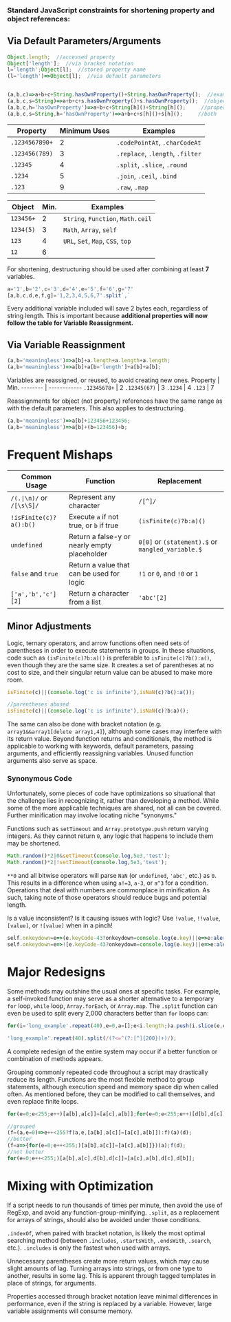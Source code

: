 ### Standard JavaScript constraints for **shortening** property and object references:
## Via Default Parameters/Arguments
```js
Object.length;  //accessed property
Object['length'];  //via bracket notation
l='length';Object[l];  //stored property name
(l='length')=>Object[l];  //via default parameters


(a,b,c)=>a+b+c+String.hasOwnProperty()+String.hasOwnProperty();  //example to shorten
(a,b,c,s=String)=>a+b+c+s.hasOwnProperty()+s.hasOwnProperty();  //object
(a,b,c,h='hasOwnProperty')=>a+b+c+String[h]()+String[h]();     //property
(a,b,c,s=String,h='hasOwnProperty')=>a+b+c+s[h]()+s[h]();     //both
```
Property | Minimum Uses | Examples
-------- | ---- | --------
`.1234567890+` | 2 | `.codePointAt`, `.charCodeAt`
`.123456(789)` | 3 | `.replace`, `.length`, `.filter`
`.12345` | 4 | `.split`, `.slice`, `.round`
`.1234` | 5 | `.join`, `.ceil`, `.bind`
`.123` | 9 | `.raw`, `.map`

Object | Min. | Examples
------ | ---- | --------
`123456+` | 2 | `String`, `Function`, `Math.ceil`
`1234(5)` | 3 | `Math`, `Array`, `self`
`123` | 4 | `URL`, `Set`, `Map`, `CSS`, `top`
`12` | 6

For shortening, destructuring should be used after combining at least **7** variables.
```js
a='1',b='2',c='3',d='4',e='5',f='6',g='7'
[a,b,c,d,e,f,g]='1,2,3,4,5,6,7'.split`,`
```
Every additional variable included will save 2 bytes each, regardless of string length. This is important because **additional properties will now follow the table for Variable Reassignment.**
## Via Variable Reassignment
```js
(a,b='meaningless')=>a[b]+a.length+a.length+a.length;
(a,b='meaningless')=>a[b]+a[b='length']+a[b]+a[b];
```
Variables are reassigned, or reused, to avoid creating new ones.
Property | Min.
-------- | ------------
`.12345678+` | 2
`.12345(67)` | 3
`.1234` | 4
`.123` | 7

Reassignments for object (not property) references have the same range as with the default parameters. This also applies to destructuring.
```js
(a,b='meaningless')=>a[b]+123456+123456;
(a,b='meaningless')=>a[b]+(b=123456)+b;
```
# Frequent Mishaps
Common Usage | Function | Replacement
------------ | ------- | -----------
`/(.\|\n)/` or `/[\s\S]/` | Represent any character | `/[^]/`
`!isFinite(c)?a():b()` | Execute `a` if not true, or `b` if true | `(isFinite(c)?b:a)()`
`undefined` | Return a false-y or nearly empty placeholder | `0[0]` or `(statement).$` or `mangled_variable.$`
`false` and `true` | Return a value that can be used for logic | `!1` or `0`, and `!0` or `1`
`['a','b','c'][2]` | Return a character from a list | `'abc'[2]`

## Minor Adjustments
Logic, ternary operators, and arrow functions often need sets of parentheses in order to execute statements in groups. In these situations, code such as `(isFinite(c)?b:a)()` is preferable to `isFinite(c)?b():a()`, even though they are the same size. It creates a set of parentheses at no cost to size, and their singular return value can be abused to make more room.
```js
isFinite(c)||(console.log('c is infinite'),isNaN(c)?b():a());

//parentheses abused
isFinite(c)||(console.log('c is infinite'),isNaN(c)?b:a)();
```
The same can also be done with bracket notation (e.g. `array1&&array1[delete array1,4]`), although some cases may interfere with its return value. Beyond function returns and conditionals, the method is applicable to working with keywords, default parameters, passing arguments, and efficiently reassigning variables. Unused function arguments also serve as space.  
  
### Synonymous Code
Unfortunately, some pieces of code have optimizations so situational that the challenge lies in recognizing it, rather than developing a method. While some of the more applicable techniques are shared, not all can be covered. Further minification may involve locating niche "synonyms."  
  
Functions such as `setTimeout` and `Array.prototype.push` return varying integers. As they cannot return `0`, any logic that happens to include them may be shortened.
```js
Math.random()*2|0&setTimeout(console.log,5e3,'test');
Math.random()*2|!setTimeout(console.log,5e3,'test');
```
`**0` and all bitwise operators will parse `NaN` (or `undefined`, `'abc'`, etc.) as `0`. This results in a difference when using `a!=3`, `a-3`, or `a^3` for a condition. Operations that deal with numbers are commonplace in minification. As such, taking note of those operators should reduce bugs and potential length.  
  
Is a value inconsistent? Is it causing issues with logic? Use `!value`, `!!value`, `[value]`, or `![value]` when in a pinch!
```js
self.onkeydown=e=>(e.keyCode-43?onkeydown=console.log(e.key)||e=>e:alert`Press the correct key.`,!1);
self.onkeydown=e=>![e.keyCode-43?onkeydown=console.log(e.key)||e=>e:alert`Press the correct key.`];
```
# Major Redesigns
Some methods may outshine the usual ones at specific tasks. For example, a self-invoked function may serve as a shorter alternative to a temporary `for` loop, `while` loop, `Array.forEach`, or `Array.map`. The `.split` function can even be used to split every 2,000 characters better than `for` loops can:
```js
for(i='long_example'.repeat(40),e=0,a=[];e<i.length;)a.push(i.slice(e,e+=200));a;

'long_example'.repeat(40).split(/(?<=^(?:[^]{200})+)/);
```
A complete redesign of the entire system may occur if a better function or combination of methods appears.  
  
Grouping commonly repeated code throughout a script may drastically reduce its length. Functions are the most flexible method to group statements, although execution speed and memory space dip when called often. As mentioned before, they can be modified to call themselves, and even replace finite loops.
```js
for(e=0;e<255;e++)[a[b],a[c]]=[a[c],a[b]];for(e=0;e<255;e++)[d[b],d[c]]=[d[c],d[b]];

//grouped
(f=(a,e=0)=>e++<255?f(a,e,[a[b],a[c]]=[a[c],a[b]]):f)(a)(d);
//better
(f=a=>{for(e=0;e++<255;)[a[b],a[c]]=[a[c],a[b]]})(a);f(d);
//not better
for(e=0;e++<255;)[a[b],a[c],d[b],d[c]]=[a[c],a[b],d[c],d[b]];
```
# Mixing with Optimization
If a script needs to run thousands of times per minute, then avoid the use of RegExp, and avoid any function-group-minifying. `.split`, as a replacement for arrays of strings, should also be avoided under those conditions.  
  
`.indexOf`, when paired with bracket notation, is likely the most optimal searching method (between `.includes`, `.startsWith`, `.endsWith`, `.search`, etc.). `.includes` is only the fastest when used with arrays.  
  
Unnecessary parentheses create more return values, which may cause slight amounts of lag. Turning arrays into strings, or from one type to another, results in some lag. This is apparent through tagged templates in place of strings, for arguments.  
  
Properties accessed through bracket notation leave minimal differences in performance, even if the string is replaced by a variable. However, large variable assignments will consume memory.  
